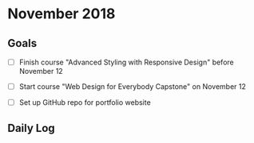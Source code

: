 # November 2018

## Goals

- [ ] Finish course "Advanced Styling with Responsive Design" before November 12
- [ ] Start course "Web Design for Everybody Capstone" on November 12
- [ ] Set up GitHub repo for portfolio website


## Daily Log